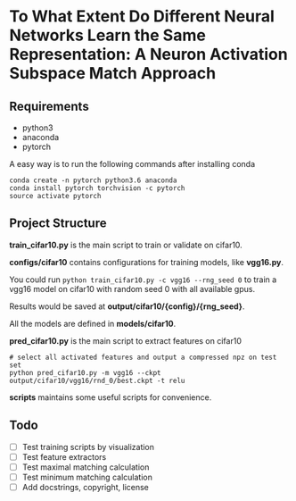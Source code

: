 # To What Extent Do Different Neural Networks Learn the Same Representation: A Neuron Activation Subspace Match Approach

## Requirements
- python3
- anaconda
- pytorch

A easy way is to run the following commands after installing conda
```
conda create -n pytorch python3.6 anaconda
conda install pytorch torchvision -c pytorch
source activate pytorch
```

## Project Structure
**train_cifar10.py** is the main script to train or validate on cifar10.

**configs/cifar10** contains configurations for training models, like **vgg16.py**.

You could run `python train_cifar10.py -c vgg16 --rng_seed 0` to train a vgg16 model on cifar10 with random seed 0 with all available gpus.

Results would be saved at **output/cifar10/{config}/{rng_seed}**.

All the models are defined in **models/cifar10**.

**pred_cifar10.py** is the main script to extract features on cifar10
```
# select all activated features and output a compressed npz on test set
python pred_cifar10.py -m vgg16 --ckpt output/cifar10/vgg16/rnd_0/best.ckpt -t relu
```

**scripts** maintains some useful scripts for convenience.

## Todo
- [ ] Test training scripts by visualization
- [ ] Test feature extractors
- [ ] Test maximal matching calculation
- [ ] Test minimum matching calculation
- [ ] Add docstrings, copyright, license
